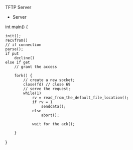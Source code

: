 TFTP Server


- Server

int main() {

    init();
    recvfrom()
    // if connection
    parse();
    if put
        decline()
    else if get
        // grant the access
 
        fork() {
            // create a new socket;
            close(fd) // close 69
            // serve the request;
            while(1)
                rv = read_from_the_default_file_location();
                if rv = 1
                    senddata();
                else
                    abort();

                wait for the ack();

        }
}